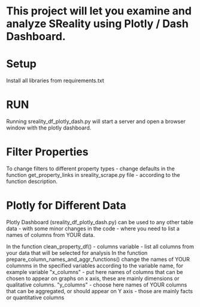 # This project will let you examine and analyze SReality using Plotly / Dash Dashboard.

# Setup
Install all libraries from requirements.txt

# RUN
Running sreality_df_plotly_dash.py will start a server and open a browser window with the plotly dashboard.

# Filter Properties
To change filters to different property types - change defaults in the function get_property_links in sreality_scrape.py file - according to the function description.

# Plotly for Different Data
Plotly Dashboard (sreality_df_plotly_dash.py) can be used to any other table data - with some minor changes in the code - where you need to list a names of columns from YOUR data.

In the function clean_property_df() - columns variable - list all columns from your data that will be selected for analysis
In the function prepare_column_names_and_aggr_functions() change the names of YOUR columnms in the specified variables according to the variable name, for example variable "x_columns" - put here names of columns that can be chosen to appear on graphs on x axis, these are mainly dimensions or qualitative columns. "y_columns" - choose here names of YOUR columns that can be aggregated, or should appear on Y axis - those are mainly facts or quantitative columns
